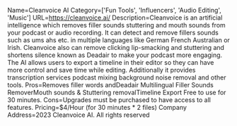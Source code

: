Name=Cleanvoice AI
Category=['Fun Tools', 'Influencers', 'Audio Editing', 'Music']
URL=https://cleanvoice.ai/
Description=Cleanvoice is an artificial intelligence which removes filler sounds stuttering and mouth sounds from your podcast or audio recording. It can detect and remove fillers sounds such as ums ahs etc. in multiple languages like German French Australian or Irish. Cleanvoice also can remove clicking lip-smacking and stuttering and shortens silence known as Deadair to make your podcast more engaging. The AI allows users to export a timeline in their editor so they can have more control and save time while editing. Additionally it provides transcription services podcast mixing background noise removal and other tools.
Pros=Removes filler words andDeadair Multilingual Filler Sounds RemoverMouth sounds & Stuttering removalTimeline Export Free to use for 30 minutes.
Cons=Upgrades must be purchased to have access to all features.
Pricing=$4/Hour (for 30 minutes * 2 files)
Company Address=2023 Cleanvoice AI. All rights reserved
